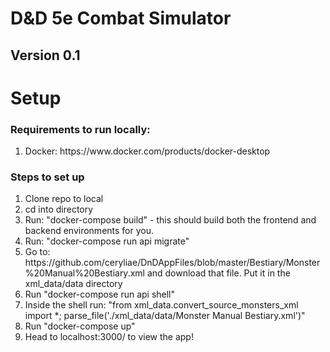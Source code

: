 # D&D 5e Combat Simulator

## Version 0.1

# Setup
### Requirements to run locally:
<ol>
  <li>Docker: https://www.docker.com/products/docker-desktop</li>
</ol>

### Steps to set up
<ol>
  <li>Clone repo to local</li>
  <li>cd into directory</li>
  <li>Run: "docker-compose build" - this should build both the frontend and backend environments for you. </li>
  <li>Run: "docker-compose run api migrate"</li>
  <li>Go to: https://github.com/ceryliae/DnDAppFiles/blob/master/Bestiary/Monster%20Manual%20Bestiary.xml and download that file. Put it in the xml_data/data directory</li>
  <li>Run "docker-compose run api shell"</li>
  <li>Inside the shell run: "from xml_data.convert_source_monsters_xml import *; parse_file('./xml_data/data/Monster Manual Bestiary.xml')"</li>
  <li>Run "docker-compose up"</li>
  <li>Head to localhost:3000/ to view the app!</li>
</ol>
